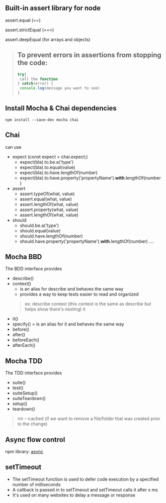 ## Built-in assert library for node

assert.equal (==)

assert.strictEqual (===)

assert.deepEqual (for arrays and objects)


>## To prevent errors in assertions from stopping the code:
>
>```javascript
>try{
>  call the function
>} catch(error) {
>  console.log(message you want to see)
>}
>```

## Install Mocha & Chai dependencies

`npm install --save-dev mocha chai`

## Chai
can use
* expect (const expect = chai.expect;)
  * expect(bla).to.be.a('type')
  * expect(bla).to.equal(value)
  * expect(bla).to.have.lengthOf(number)
  * expect(bla).to.have.property('propertyName').**with**.lengthOf(number)
* assert
  * assert.typeOf(what, value)
  * assert.equal(what, value)
  * assert.lengthOf(what, value)
  * assert.property(what, value)
  * assert.lengthOf(what, value)
* should
  * should.be.a('type')
  * should.equal(value)
  * should.have.lengthOf(number)
  * should.have.property('propertyName').**with**.lengthOf(number)
....

## Mocha BBD 
The BDD interface provides 
* describe()
* context()
  * is an alias for describe and behaves the same way
  * provides a way to keep tests easier to read and organized
  > ex:
  > describe
  >   context (this context is the same as describe but helps show there's nesting)
  >     it
* it()
* specify() = is an alias for it and behaves the same way
* before()
* after()
* beforeEach() 
* afterEach()

## Mocha TDD
The TDD interface provides
* suite()
* test()
* suiteSetup()
* suiteTeardown()
* setup()
* teardown()


>rm --cached (if we want to remove a file/folder that was created prior to the change)


## Async flow control

npm library: [async](https://www.npmjs.com/package/async)

## setTimeout

* The setTimeout function is used to defer code execution by a specified number of milliseconds
* A callback is passed in to setTimeout and setTimeout calls it after x ms
* It's used on many websites to delay a message or response
